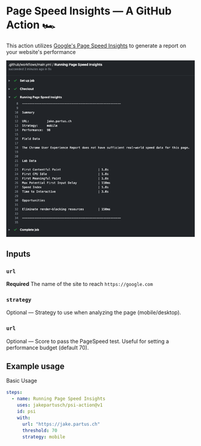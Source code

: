 # Page Speed Insights — A GitHub Action 🏎

This action utilizes [Google's Page Speed Insights](https://developers.google.com/speed/docs/insights/v5/about) to generate a report on your website's performance

<p align="center"><img src="screenshots/screenshot-output.png" alt="Example command line output" width="600"></p>

## Inputs

### `url`

**Required** The name of the site to reach `https://google.com`

### `strategy`

Optional — Strategy to use when analyzing the page (mobile/desktop).

### `url`

Optional — Score to pass the PageSpeed test. Useful for setting a performance budget (default 70).

## Example usage

Basic Usage

```yaml
steps:
  - name: Running Page Speed Insights
    uses: jakepartusch/psi-action@v1
    id: psi
    with:
      url: "https://jake.partus.ch"
      threshold: 70
      strategy: mobile
```
